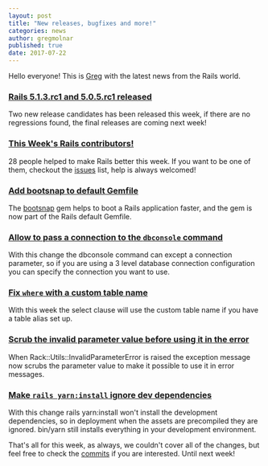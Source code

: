 ```yaml
---
layout: post
title: "New releases, bugfixes and more!"
categories: news
author: gregmolnar
published: true
date: 2017-07-22
---
```


Hello everyone! This is [Greg](https://twitter.com/gregmolnar) with the latest news from the Rails world.

### [Rails 5.1.3.rc1 and 5.0.5.rc1 released](https://rubyonrails.org/2017/7/19/Rails-5-1-3-rc1-and-5-0-5-rc1-released)

Two new release candidates has been released this week, if there are no regressions found, the final releases are coming next week!

### [This Week's Rails contributors!](http://contributors.rubyonrails.org/contributors/in-time-window/20170715-20170722)

28 people helped to make Rails better this week. If you want to be one of them, checkout the [issues](https://github.com/rails/rails/issues) list, help is always welcomed!  
  


### [Add bootsnap to default Gemfile](https://github.com/rails/rails/pull/29313)

The [bootsnap](https://github.com/Shopify/bootsnap) gem helps to boot a Rails application faster, and the gem is now part of the Rails default Gemfile.

### [Allow to pass a connection to the `dbconsole` command](https://github.com/rails/rails/pull/29358)

With this change the dbconsole command can except a connection parameter, so if you are using a 3 level database connection configuration you can specify the connection you want to use.

### [Fix `where` with a custom table name](https://github.com/rails/rails/pull/29796)

With this week the select clause will use the custom table name if you have a table alias set up.  
  


### [Scrub the invalid parameter value before using it in the error](https://github.com/rails/rails/pull/29793)

When Rack::Utils::InvalidParameterError is raised the exception message now scrubs the parameter value to make it possible to use it in error messages.

### [Make `rails yarn:install` ignore dev dependencies](https://github.com/rails/rails/pull/29851)

With this change rails yarn:install won't install the development dependencies, so in deployment when the assets are precompiled they are ignored. bin/yarn still installs everything in your development environment.

That's all for this week, as always, we couldn't cover all of the changes, but feel free to check the [commits](https://github.com/rails/rails/compare/master@%7B2017-07-07%7D...@%7B2017-07-15%7D) if you are interested. Until next week!
